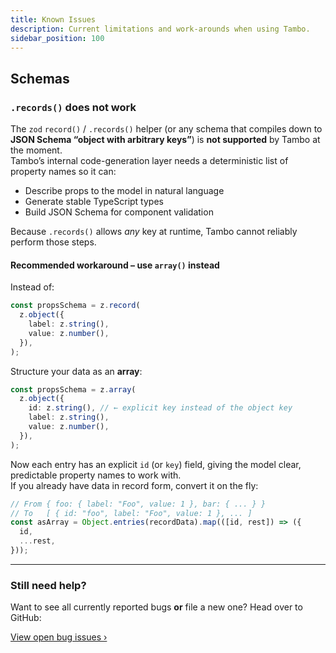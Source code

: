 ```yaml
---
title: Known Issues
description: Current limitations and work-arounds when using Tambo.
sidebar_position: 100
---
```


## Schemas

### `.records()` does not work

The `zod` `record()` / `.records()` helper (or any schema that compiles down to **JSON Schema “object with arbitrary keys”**) is **not supported** by Tambo at the moment.  
Tambo’s internal code-generation layer needs a deterministic list of property names so it can:

- Describe props to the model in natural language
- Generate stable TypeScript types
- Build JSON Schema for component validation

Because `.records()` allows _any_ key at runtime, Tambo cannot reliably perform those steps.

#### Recommended workaround – use `array()` instead

Instead of:

```ts
const propsSchema = z.record(
  z.object({
    label: z.string(),
    value: z.number(),
  }),
);
```

Structure your data as an **array**:

```ts
const propsSchema = z.array(
  z.object({
    id: z.string(), // ← explicit key instead of the object key
    label: z.string(),
    value: z.number(),
  }),
);
```

Now each entry has an explicit `id` (or `key`) field, giving the model clear, predictable property names to work with.  
If you already have data in record form, convert it on the fly:

```ts
// From { foo: { label: "Foo", value: 1 }, bar: { ... } }
// To   [ { id: "foo", label: "Foo", value: 1 }, ... ]
const asArray = Object.entries(recordData).map(([id, rest]) => ({
  id,
  ...rest,
}));
```

---

### Still need help?

Want to see all currently reported bugs **or** file a new one? Head over to GitHub:

[View open bug issues ›](https://github.com/tambo-ai/tambo/issues?q=is%3Aissue+is%3Aopen+label%3Abug)

